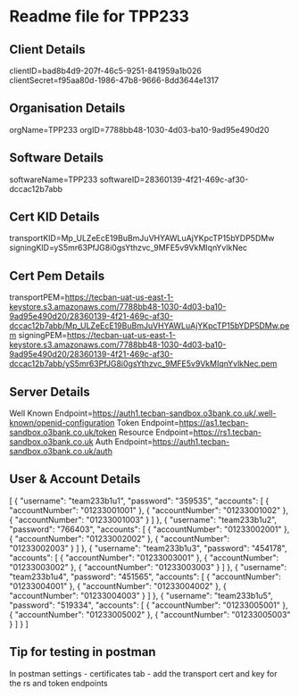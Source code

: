 # Readme file for TPP233 

## Client Details 
 clientID=bad8b4d9-207f-46c5-9251-841959a1b026 
 clientSecret=f95aa80d-1986-47b8-9666-8dd3644e1317 

## Organisation Details 
 orgName=TPP233 
 orgID=7788bb48-1030-4d03-ba10-9ad95e490d20 

## Software Details 
 softwareName=TPP233 
 softwareID=28360139-4f21-469c-af30-dccac12b7abb 

## Cert KID Details 
 transportKID=Mp_ULZeEcE19BuBmJuVHYAWLuAjYKpcTP15bYDP5DMw 
 signingKID=yS5mr63PfJG8i0gsYthzvc_9MFE5v9VkMIqnYvlkNec 

## Cert Pem Details 
 transportPEM=https://tecban-uat-us-east-1-keystore.s3.amazonaws.com/7788bb48-1030-4d03-ba10-9ad95e490d20/28360139-4f21-469c-af30-dccac12b7abb/Mp_ULZeEcE19BuBmJuVHYAWLuAjYKpcTP15bYDP5DMw.pem 
 signingPEM=https://tecban-uat-us-east-1-keystore.s3.amazonaws.com/7788bb48-1030-4d03-ba10-9ad95e490d20/28360139-4f21-469c-af30-dccac12b7abb/yS5mr63PfJG8i0gsYthzvc_9MFE5v9VkMIqnYvlkNec.pem 

## Server Details 
 Well Known Endpoint=https://auth1.tecban-sandbox.o3bank.co.uk/.well-known/openid-configuration 
 Token Endpoint=https://as1.tecban-sandbox.o3bank.co.uk/token 
 Resource Endpoint=https://rs1.tecban-sandbox.o3bank.co.uk 
 Auth Endpoint=https://auth1.tecban-sandbox.o3bank.co.uk/auth 

 ## User & Account Details 
 [
  {
    "username": "team233b1u1",
    "password": "359535",
    "accounts": [
      {
        "accountNumber": "01233001001"
      },
      {
        "accountNumber": "01233001002"
      },
      {
        "accountNumber": "01233001003"
      }
    ]
  },
  {
    "username": "team233b1u2",
    "password": "766403",
    "accounts": [
      {
        "accountNumber": "01233002001"
      },
      {
        "accountNumber": "01233002002"
      },
      {
        "accountNumber": "01233002003"
      }
    ]
  },
  {
    "username": "team233b1u3",
    "password": "454178",
    "accounts": [
      {
        "accountNumber": "01233003001"
      },
      {
        "accountNumber": "01233003002"
      },
      {
        "accountNumber": "01233003003"
      }
    ]
  },
  {
    "username": "team233b1u4",
    "password": "451565",
    "accounts": [
      {
        "accountNumber": "01233004001"
      },
      {
        "accountNumber": "01233004002"
      },
      {
        "accountNumber": "01233004003"
      }
    ]
  },
  {
    "username": "team233b1u5",
    "password": "519334",
    "accounts": [
      {
        "accountNumber": "01233005001"
      },
      {
        "accountNumber": "01233005002"
      },
      {
        "accountNumber": "01233005003"
      }
    ]
  }
] 

## Tip for testing in postman 
 In postman settings - certificates tab - add the transport cert and key for the rs and token endpoints 

